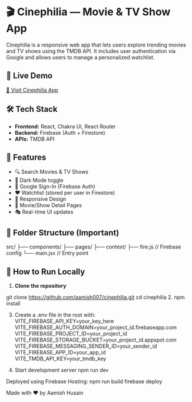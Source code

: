 # 🎬 Cinephilia — Movie & TV Show App

Cinephilia is a responsive web app that lets users explore trending movies and TV shows using the TMDB API. It includes user authentication via Google and allows users to manage a personalized watchlist.

## 🚀 Live Demo

[🔗 Visit Cinephilia App](https://your-firebase-deployed-url.web.app)

## 🛠 Tech Stack

- **Frontend:** React, Chakra UI, React Router
- **Backend:** Firebase (Auth + Firestore)
- **APIs:** TMDB API

## 🔑 Features

- 🔍 Search Movies & TV Shows
- 🌙 Dark Mode toggle
- 🔐 Google Sign-In (Firebase Auth)
- ❤️ Watchlist (stored per user in Firestore)
- 📱 Responsive Design
- 📄 Movie/Show Detail Pages
- 🎭 Real-time UI updates

## 📁 Folder Structure (Important)
src/
├── components/
├── pages/
├── context/
├── fire.js // Firebase config
└── main.jsx // Entry point

## 🧪 How to Run Locally

1. **Clone the repository**

git clone https://github.com/aamish007/cinephilia.git
cd cinephilia
2. npm install

3. Create a .env file in the root with:
VITE_FIREBASE_API_KEY=your_key_here
VITE_FIREBASE_AUTH_DOMAIN=your_project_id.firebaseapp.com
VITE_FIREBASE_PROJECT_ID=your_project_id
VITE_FIREBASE_STORAGE_BUCKET=your_project_id.appspot.com
VITE_FIREBASE_MESSAGING_SENDER_ID=your_sender_id
VITE_FIREBASE_APP_ID=your_app_id
VITE_TMDB_API_KEY=your_tmdb_key

4. Start development server
npm run dev

Deployed using Firebase Hosting:
npm run build
firebase deploy

Made with ❤️ by Aamish Husain
